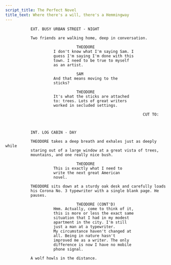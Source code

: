 ```yaml
---
script_title: The Perfect Novel
title_text: Where there's a will, there's a Hemmingway
---
```



               EXT. BUSY URBAN STREET - NIGHT

               Two friends are walking home, deep in conversation.

                                   THEODORE
                         I don't know what I'm saying Sam. I
                         guess I'm saying I'm done with this
                         town. I need to be true to myself
                         as an artist.

                                   SAM
                         And that means moving to the
                         sticks?

                                   THEODORE
                         It's what the sticks are attached
                         to: trees. Lots of great writers
                         worked in secluded settings.

                                                                CUT TO:



               INT. LOG CABIN - DAY

               THEODORE takes a deep breath and exhales just as deeply while
               staring out of a large window at a great vista of trees,
               mountains, and one really nice bush.

                                   THEODORE
                         This is exactly what I need to
                         write the next great American
                         novel.

               THEODORE sits down at a sturdy oak desk and carefully loads
               his Corona No. 3 typewriter with a single blank page. He
               pauses.

                                   THEODORE (CONT'D)
                         Hmm. Actually, come to think of it,
                         this is more or less the exact same
                         situation that I had in my modest
                         apartment in the city. I'm still
                         just a man at a typewriter. 
                         My circumstance haven't changed at
                         all. Being in nature hasn't
                         improved me as a writer. The only
                         difference is now I have no mobile
                         phone signal.

               A wolf howls in the distance.
